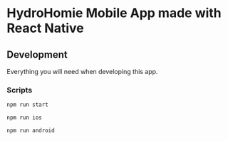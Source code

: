 # HydroHomie Mobile App made with React Native

## Development

Everything you will need when developing this app.

### Scripts

```bash
npm run start
```

```bash
npm run ios
```

```bash
npm run android
```
